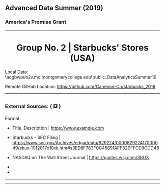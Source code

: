 ## Advanced Data Summer (2019)
### America's Promise Grant

---
# <center> Group No. 2 | Starbucks' Stores (USA) </center>

Local Data: \\acgbwpub2v.mc.montgomerycollege.edu\public\_DataAnalyticsSummer19

Remote  GitHub Location: https://github.com/Cameron-Cn/starbucks_2019

---

### External Sources: { &#9982; } 
Format:
+ Title, Description | https://www.example.com

+ Starbucks - SEC Filing | https://www.sec.gov/Archives/edgar/data/829224/000082922417000049/sbux-1012017x10xk.htm#s3ED8F783F0C45891AFF320FFCD9CDD48
+ NASDAQ on The Wall Street Journal | https://quotes.wsj.com/SBUX

+
+


---
---
